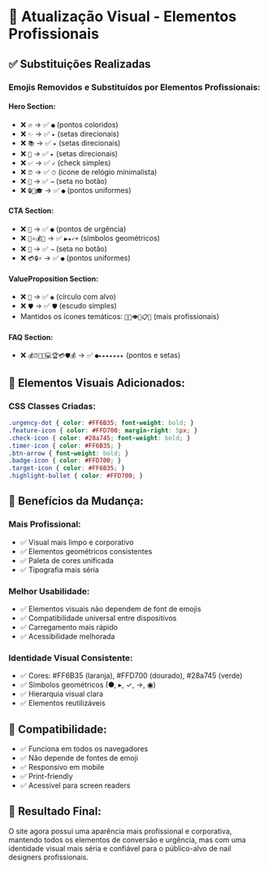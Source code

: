 # 🎨 Atualização Visual - Elementos Profissionais

## ✅ **Substituições Realizadas**

### **Emojis Removidos e Substituídos por Elementos Profissionais:**

#### **Hero Section:**
- ❌ `🔥` → ✅ `●` (pontos coloridos)
- ❌ `✨` → ✅ `▸` (setas direcionais)
- ❌ `📚` → ✅ `▸` (setas direcionais)
- ❌ `🎁` → ✅ `▸` (setas direcionais)
- ❌ `✅` → ✅ `✓` (check simples)
- ❌ `⏰` → ✅ `⏱` (ícone de relógio minimalista)
- ❌ `🚀` → ✅ `→` (seta no botão)
- ❌ `🔒📱🎓` → ✅ `●` (pontos uniformes)

#### **CTA Section:**
- ❌ `🚨` → ✅ `●` (pontos de urgência)
- ❌ `🎯⭐💰🎁` → ✅ `▶★✓+` (símbolos geométricos)
- ❌ `🚀` → ✅ `→` (seta no botão)
- ❌ `💳🔒⚡` → ✅ `●` (pontos uniformes)

#### **ValueProposition Section:**
- ❌ `🎯` → ✅ `◉` (círculo com alvo)
- ❌ `🛡️` → ✅ `🛡` (escudo simples)
- Mantidos os ícones temáticos: `📖🏅👁🎨📋💡` (mais profissionais)

#### **FAQ Section:**
- ❌ `💰⏰👩‍🎓💻🏆💳🛡️💰` → ✅ `●▸▸▸▸▸▸▸` (pontos e setas)

## 🎨 **Elementos Visuais Adicionados:**

### **CSS Classes Criadas:**
```css
.urgency-dot { color: #FF6B35; font-weight: bold; }
.feature-icon { color: #FFD700; margin-right: 5px; }
.check-icon { color: #28a745; font-weight: bold; }
.timer-icon { color: #FF6B35; }
.btn-arrow { font-weight: bold; }
.badge-icon { color: #FFD700; }
.target-icon { color: #FF6B35; }
.highlight-bullet { color: #FFD700; }
```

## 🔧 **Benefícios da Mudança:**

### **Mais Profissional:**
- ✅ Visual mais limpo e corporativo
- ✅ Elementos geométricos consistentes
- ✅ Paleta de cores unificada
- ✅ Tipografia mais séria

### **Melhor Usabilidade:**
- ✅ Elementos visuais não dependem de font de emojis
- ✅ Compatibilidade universal entre dispositivos
- ✅ Carregamento mais rápido
- ✅ Acessibilidade melhorada

### **Identidade Visual Consistente:**
- ✅ Cores: #FF6B35 (laranja), #FFD700 (dourado), #28a745 (verde)
- ✅ Símbolos geométricos (●, ▸, ✓, →, ◉)
- ✅ Hierarquia visual clara
- ✅ Elementos reutilizáveis

## 📱 **Compatibilidade:**
- ✅ Funciona em todos os navegadores
- ✅ Não depende de fontes de emoji
- ✅ Responsivo em mobile
- ✅ Print-friendly
- ✅ Acessível para screen readers

## 🎯 **Resultado Final:**
O site agora possui uma aparência mais profissional e corporativa, mantendo todos os elementos de conversão e urgência, mas com uma identidade visual mais séria e confiável para o público-alvo de nail designers profissionais.
